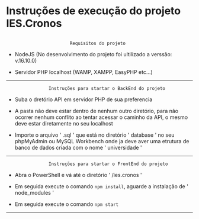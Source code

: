 #                 Instruções de execução do projeto IES.Cronos                    
##


                            Requisitos do projeto                     


*   NodeJS    (No desenvolvimento do projeto foi ultilizado a verssão:   v.16.10.0)

*   Servidor PHP localhost    (WAMP, XAMPP, EasyPHP etc...)

***




                
                    Instruções para startar o BackEnd do projeto


*   Suba o dretório API em servidor PHP de sua preferencia

*   A pasta não deve estar dentro de nenhum outro diretório, para não ocorrer nenhum 
    conflito ao tentar acessar o caminho da API, o mesmo deve estar diretamente no 
    seu localhost

*   Importe o arquivo ' .sql ' que está no diretório ' database ' no seu phpMyAdmin 
    ou MySQL Workbench onde ja deve aver uma etrutura de banco de dados criada com o 
    nome ' universidade '

***





                    Instruções para startar o FrontEnd do projeto


*   Abra o PowerShell e vá até o diretório ' /ies.cronos '

*   Em seguida execute o comando `npm install`, aguarde a instalação de 
    ' node_modules '

*   Em seguida execute o comando `npm start`

***







